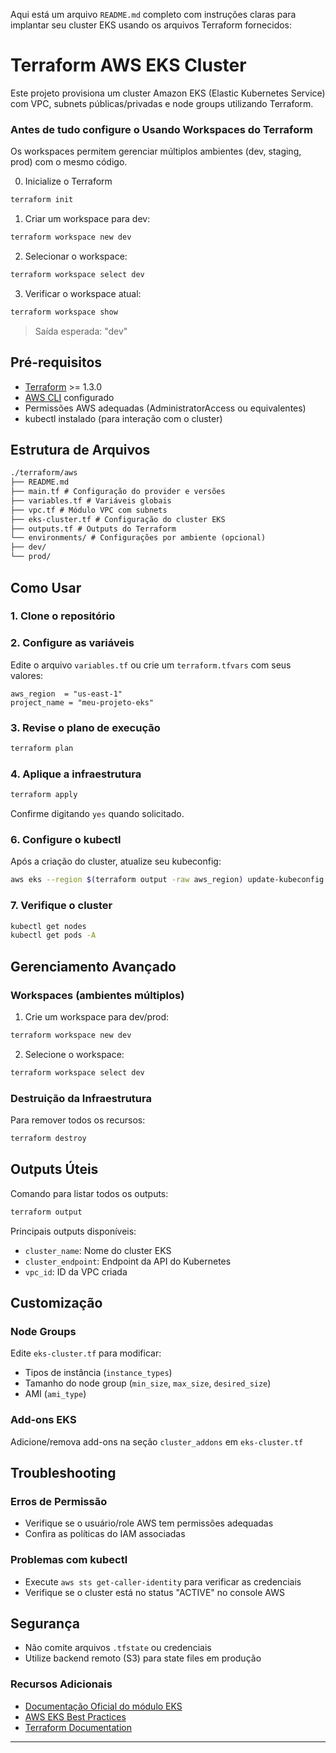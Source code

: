 Aqui está um arquivo `README.md` completo com instruções claras para implantar seu cluster EKS usando os arquivos Terraform fornecidos:


# Terraform AWS EKS Cluster

Este projeto provisiona um cluster Amazon EKS (Elastic Kubernetes Service) com VPC, subnets públicas/privadas e node groups utilizando Terraform.

### Antes de tudo configure o Usando Workspaces do Terraform 
Os workspaces permitem gerenciar múltiplos ambientes (dev, staging, prod) com o mesmo código.

0. Inicialize o Terraform

```bash
terraform init
```

1. Criar um workspace para dev:
``` bash
terraform workspace new dev
```

2. Selecionar o workspace:
```bash
terraform workspace select dev
```
3. Verificar o workspace atual:
``` bash
terraform workspace show
```

>Saída esperada: "dev"

## Pré-requisitos

- [Terraform](https://www.terraform.io/downloads.html) >= 1.3.0
- [AWS CLI](https://docs.aws.amazon.com/cli/latest/userguide/install-cliv2.html) configurado
- Permissões AWS adequadas (AdministratorAccess ou equivalentes)
- kubectl instalado (para interação com o cluster)

## Estrutura de Arquivos
```markdown
./terraform/aws
├── README.md
├── main.tf # Configuração do provider e versões
├── variables.tf # Variáveis globais
├── vpc.tf # Módulo VPC com subnets
├── eks-cluster.tf # Configuração do cluster EKS
├── outputs.tf # Outputs do Terraform
└── environments/ # Configurações por ambiente (opcional)
├── dev/
└── prod/
```

## Como Usar

### 1. Clone o repositório

### 2. Configure as variáveis

Edite o arquivo `variables.tf` ou crie um `terraform.tfvars` com seus valores:

```hcl
aws_region  = "us-east-1"
project_name = "meu-projeto-eks"
```

### 3. Revise o plano de execução

```bash
terraform plan
```

### 4. Aplique a infraestrutura

```bash
terraform apply
```

Confirme digitando `yes` quando solicitado.

### 6. Configure o kubectl

Após a criação do cluster, atualize seu kubeconfig:

```bash
aws eks --region $(terraform output -raw aws_region) update-kubeconfig --name $(terraform output -raw cluster_name)
```

### 7. Verifique o cluster

```bash
kubectl get nodes
kubectl get pods -A
```

## Gerenciamento Avançado

### Workspaces (ambientes múltiplos)

1. Crie um workspace para dev/prod:

```bash
terraform workspace new dev
```

2. Selecione o workspace:

```bash
terraform workspace select dev
```

### Destruição da Infraestrutura

Para remover todos os recursos:

```bash
terraform destroy
```

## Outputs Úteis

Comando para listar todos os outputs:

```bash
terraform output
```

Principais outputs disponíveis:
- `cluster_name`: Nome do cluster EKS
- `cluster_endpoint`: Endpoint da API do Kubernetes
- `vpc_id`: ID da VPC criada

## Customização

### Node Groups
Edite `eks-cluster.tf` para modificar:
- Tipos de instância (`instance_types`)
- Tamanho do node group (`min_size`, `max_size`, `desired_size`)
- AMI (`ami_type`)

### Add-ons EKS
Adicione/remova add-ons na seção `cluster_addons` em `eks-cluster.tf`

## Troubleshooting

### Erros de Permissão
- Verifique se o usuário/role AWS tem permissões adequadas
- Confira as políticas do IAM associadas

### Problemas com kubectl
- Execute `aws sts get-caller-identity` para verificar as credenciais
- Verifique se o cluster está no status "ACTIVE" no console AWS

## Segurança
- Não comite arquivos `.tfstate` ou credenciais
- Utilize backend remoto (S3) para state files em produção


### Recursos Adicionais

- [Documentação Oficial do módulo EKS](https://registry.terraform.io/modules/terraform-aws-modules/eks/aws/latest)
- [AWS EKS Best Practices](https://aws.github.io/aws-eks-best-practices/)
- [Terraform Documentation](https://www.terraform.io/docs)

---
